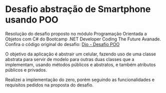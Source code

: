 # Desafio abstração de Smartphone usando POO
Resolução do desafio proposto no módulo Programação Orientada a Objetos com C# do Bootcamp .NET Developer Coding The Future Avanade. Confira o código original do desafio: [Dio - Desafio POO](https://github.com/digitalinnovationone/trilha-net-poo-desafio)

O objetivo da aplicação é abstrair um celular, fazendo uso de uma classe abstrata para servir de modelo para outras duas classes que a implementam, usando métodos públicos e abstratos, e também atributos públicos e privados.

Realizei a implementação do zero, porém seguindo as funcionalidades e requisitos pedidos na proposta do desafio.
